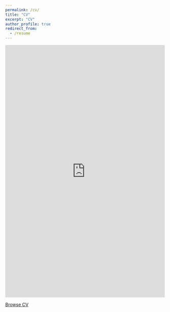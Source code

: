 ```yaml
---
permalink: /cv/
title: "CV"
excerpt: "CV"
author_profile: true
redirect_from: 
  - /resume
---
```


<iframe src="https://jcnh51873yam.feishu.cn/wiki/KmPFwaQ1RiWdbkkldrbcrzEenac" width="100%" height="800" style="border: none; overflow: hidden;" allowfullscreen></iframe>

[Browse CV](https://jcnh51873yam.feishu.cn/wiki/KmPFwaQ1RiWdbkkldrbcrzEenac) 
